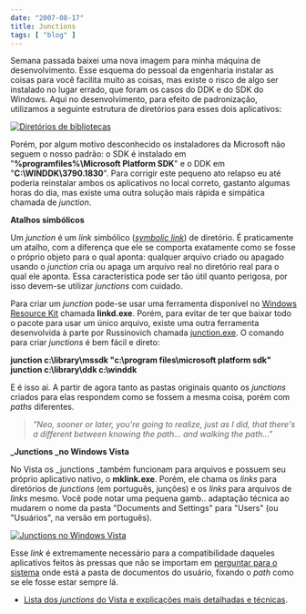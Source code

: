 ```yaml
---
date: "2007-08-17"
title: Junctions
tags: [ "blog" ]
---
```

Semana passada baixei uma nova imagem para minha máquina de desenvolvimento. Esse esquema do pessoal da engenharia instalar as coisas para você facilita muito as coisas, mas existe o risco de algo ser instalado no lugar errado, que foram os casos do DDK e do SDK do Windows. Aqui no desenvolvimento, para efeito de padronização, utilizamos a seguinte estrutura de diretórios para esses dois aplicativos:

[![Diretórios de bibliotecas](/images/zGUkifG.png)](/images/library-directories.png)

Porém, por algum motivo desconhecido os instaladores da Microsoft não seguem o nosso padrão: o SDK é instalado em "**%programfiles%\Microsoft Platform SDK**" e o DDK em "**C:\WINDDK\3790.1830**". Para corrigir este pequeno ato relapso eu até poderia reinstalar ambos os aplicativos no local correto, gastanto algumas horas do dia, mas existe uma outra solução mais rápida e simpática chamada de _junction_.

**Atalhos simbólicos**

Um _junction_ é um _link_ simbólico ([_symbolic link_](http://msdn2.microsoft.com/en-us/library/aa365680.aspx)) de diretório. É praticamente um atalho, com a diferença que ele se comporta exatamente como se fosse o próprio objeto para o qual aponta: qualquer arquivo criado ou apagado usando o _junction_ cria ou apaga um arquivo real no diretório real para o qual ele aponta. Essa característica pode ser tão útil quanto perigosa, por isso devem-se utilizar _junctions_ com cuidado.

Para criar um _junction_ pode-se usar uma ferramenta disponível no [Windows Resource Kit](http://support.microsoft.com/?kbid=205524) chamada **linkd.exe**. Porém, para evitar de ter que baixar todo o pacote para usar um único arquivo, existe uma outra ferramenta desenvolvida à parte por Russinovich chamada [junction.exe](http://www.microsoft.com/technet/sysinternals/FileAndDisk/Junction.mspx). O comando para criar _junctions_ é bem fácil e direto:

**junction c:\library\mssdk "c:\program files\microsoft platform sdk"
junction c:\library\ddk c:\winddk**

E é isso aí. A partir de agora tanto as pastas originais quanto os _junctions_ criados para elas respondem como se fossem a mesma coisa, porém com _paths_ diferentes.

> _"Neo, sooner or later, you're going to realize, just as I did, that there's a different between knowing the path... and walking the path..."_

**_Junctions _no Windows Vista**

No Vista os _junctions _também funcionam para arquivos e possuem seu próprio aplicativo nativo, o **mklink.exe**. Porém, ele chama os _links_ para diretórios de _junctions_ (em português, junções) e os _links_ para arquivos de _links_ mesmo. Você pode notar uma pequena gamb.. adaptação técnica ao mudarem o nome da pasta "Documents and Settings" para "Users" (ou "Usuários", na versão em português).

[![Junctions no Windows Vista](/images/vr7MHeY.png)](/images/documents-and-settings-vista.png)

Esse _link_ é extremamente necessário para a compatibilidade daqueles aplicativos feitos às pressas que não se importam em [perguntar para o sistema](http://msdn2.microsoft.com/en-us/library/ms647814.aspx) onde está a pasta de documentos do usuário, fixando o _path_ como se ele fosse estar sempre lá.

	
  * [Lista dos _junctions_ do Vista e explicações mais detalhadas e técnicas](http://www.svrops.com/svrops/articles/jpoints.htm).

